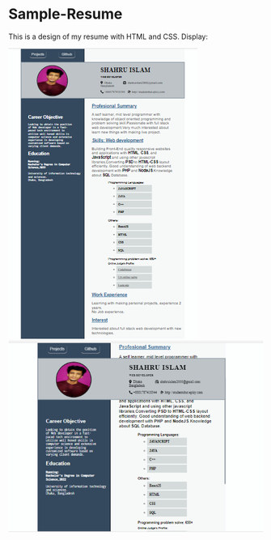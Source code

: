 # Sample-Resume
This is a design of my resume with HTML and CSS.
Display:</br>

![alt text](https://github.com/shahru1013/Resume/blob/main/ss1.PNG)
![alt text](https://github.com/shahru1013/Resume/blob/main/ss2.PNG)
